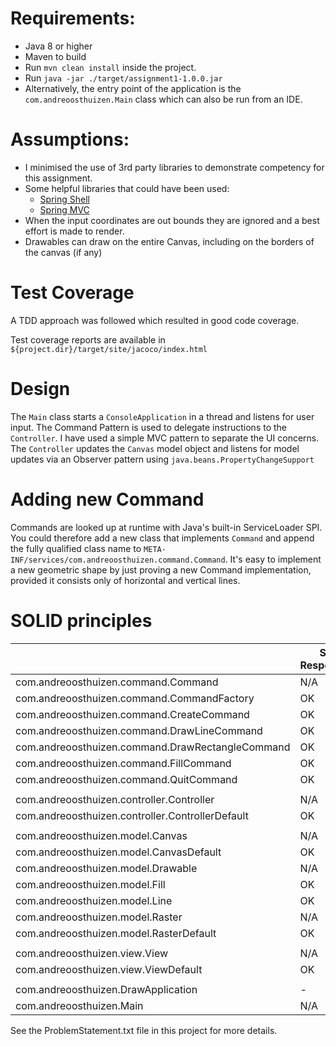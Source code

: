 # Requirements:
* Java 8 or higher
* Maven to build
* Run <code>mvn clean install</code> inside the project.
* Run <code>java -jar ./target/assignment1-1.0.0.jar</code>
* Alternatively, the entry point of the application is the <code>com.andreoosthuizen.Main</code> class which can also be run from an IDE.

# Assumptions:
* I minimised the use of 3rd party libraries to demonstrate competency for this assignment.
* Some helpful libraries that could have been used:
   - [Spring Shell](https://projects.spring.io/spring-shell/)
   - [Spring MVC](https://spring.io/projects/spring-framework)
* When the input coordinates are out bounds they are ignored and a best effort is made to render.
* Drawables can draw on the entire Canvas, including on the borders of the canvas (if any)

# Test Coverage
A TDD approach was followed which resulted in good code coverage.

Test coverage reports are available in <code>${project.dir}/target/site/jacoco/index.html</code>
 
# Design
The <code>Main</code> class starts a <code>ConsoleApplication</code> in a thread and listens for user input.
The Command Pattern is used to delegate instructions to the <code>Controller</code>.
I have used a simple MVC pattern to separate the UI concerns.
The <code>Controller</code> updates the <code>Canvas</code> model object and listens for model updates via an Observer pattern using <code>java.beans.PropertyChangeSupport</code>

# Adding new Command
Commands are looked up at runtime with Java's built-in ServiceLoader SPI.
You could therefore add a new class that implements <code>Command</code> and append the fully qualified class name to <code>META-INF/services/com.andreoosthuizen.command.Command</code>.
It's easy to implement a new geometric shape by just proving a new Command implementation, provided it consists only of horizontal and vertical lines.

# SOLID principles
|                                                   | Single Responsibility | Open/closed Principle | Liskov Substitution | Interface Segregation | Dependency Inversion |
|---------------------------------------------------|-----------------------|-----------------------|---------------------|-----------------------|----------------------|
| com.andreoosthuizen.command.Command               |          N/A          |          N/A          |       N/A           |           OK          |         N/A          |
| com.andreoosthuizen.command.CommandFactory        |          OK           |          OK           |       OK            |           N/A         |         OK           |
| com.andreoosthuizen.command.CreateCommand         |          OK           |          OK           |       OK            |           N/A         |         OK           |
| com.andreoosthuizen.command.DrawLineCommand       |          OK           |          OK           |       OK            |           N/A         |         OK           |
| com.andreoosthuizen.command.DrawRectangleCommand  |          OK           |          OK           |       OK            |           N/A         |         OK           |
| com.andreoosthuizen.command.FillCommand           |          OK           |          OK           |       OK            |           N/A         |         OK           |
| com.andreoosthuizen.command.QuitCommand           |          OK           |          OK           |       OK            |           N/A         |         OK           |
|                                                   |                       |                       |                     |                       |                      |
| com.andreoosthuizen.controller.Controller         |          N/A          |          N/A          |       N/A           |           OK          |         N/A          |
| com.andreoosthuizen.controller.ControllerDefault  |          OK           |          OK           |       OK            |           N/A         |         OK           |
|                                                   |                       |                       |                     |                       |                      |
| com.andreoosthuizen.model.Canvas                  |          N/A          |          N/A          |       N/A           |           OK          |         N/A          |
| com.andreoosthuizen.model.CanvasDefault           |          OK           |          OK           |       OK            |           N/A         |         OK           |
| com.andreoosthuizen.model.Drawable                |          N/A          |          N/A          |       N/A           |           OK          |         N/A          |
| com.andreoosthuizen.model.Fill                    |          OK           |          OK           |       OK            |           N/A         |         OK           |
| com.andreoosthuizen.model.Line                    |          OK           |          OK           |       OK            |           N/A         |         OK           |
| com.andreoosthuizen.model.Raster                  |          N/A          |          N/A          |       N/A           |           OK          |         N/A          |
| com.andreoosthuizen.model.RasterDefault           |          OK           |          OK           |       OK            |           N/A         |         OK           |
|                                                   |                       |                       |                     |                       |                      |
| com.andreoosthuizen.view.View                     |          N/A          |          N/A          |       N/A           |           OK          |         N/A          |
| com.andreoosthuizen.view.ViewDefault              |          OK           |          OK           |       OK            |           N/A         |         OK           |
|                                                   |                       |                       |                     |                       |                      |
| com.andreoosthuizen.DrawApplication               |          -            |          -            |       -             |           -           |         -            |
| com.andreoosthuizen.Main                          |          N/A          |          N/A          |       N/A           |           N/A         |         N/A          |


See the ProblemStatement.txt file in this project for more details. 
